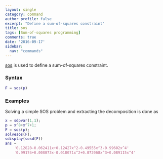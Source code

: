 ```yaml
---
layout: single
category: command
author_profile: false
excerpt: "Define a sum-of-squares constraint"
title: sos
tags: [Sum-of-squares programming]
comments: true
date: '2016-09-17'
sidebar:
  nav: "commands"
---
```


[sos](/command/sos) is used to define a sum-of-squares constraint.

### Syntax

````matlab
F = sos(p)
````

### Examples
Solving a simple SOS problem and extracting the decomposition is done as

````matlab
x = sdpvar(1,1);
p = x^8+x^7+1;
F = sos(p);
solvesos(F);
sdisplay(sosd(F))
ans =
    '0.12828-0.062411x+0.12427x^2-0.49555x^3-0.99602x^4'
    '0.99174+0.008073x-0.018071x^2+0.072068x^3+0.089115x^4'
````
